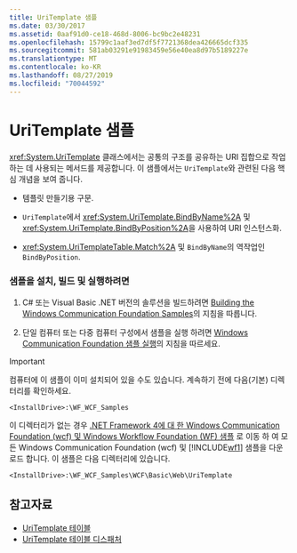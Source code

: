 ```yaml
---
title: UriTemplate 샘플
ms.date: 03/30/2017
ms.assetid: 0aaf91d0-ce18-468d-8006-bc9bc2e48231
ms.openlocfilehash: 15799c1aaf3ed7df5f7721368dea426665dcf335
ms.sourcegitcommit: 581ab03291e91983459e56e40ea8d97b5189227e
ms.translationtype: MT
ms.contentlocale: ko-KR
ms.lasthandoff: 08/27/2019
ms.locfileid: "70044592"
---
```

# <a name="uritemplate-sample"></a>UriTemplate 샘플
<xref:System.UriTemplate> 클래스에서는 공통의 구조를 공유하는 URI 집합으로 작업하는 데 사용되는 메서드를 제공합니다. 이 샘플에서는 `UriTemplate`와 관련된 다음 핵심 개념을 보여 줍니다.  
  
- 템플릿 만들기용 구문.  
  
- `UriTemplate`에서 <xref:System.UriTemplate.BindByName%2A> 및 <xref:System.UriTemplate.BindByPosition%2A>을 사용하여 URI 인스턴스화.  
  
- <xref:System.UriTemplateTable.Match%2A> 및 `BindByName`의 역작업인 `BindByPosition`.  
  
### <a name="to-set-up-build-and-run-the-sample"></a>샘플을 설치, 빌드 및 실행하려면  
  
1. C# 또는 Visual Basic .NET 버전의 솔루션을 빌드하려면 [Building the Windows Communication Foundation Samples](../../../../docs/framework/wcf/samples/building-the-samples.md)의 지침을 따릅니다.  
  
2. 단일 컴퓨터 또는 다중 컴퓨터 구성에서 샘플을 실행 하려면 [Windows Communication Foundation 샘플 실행](../../../../docs/framework/wcf/samples/running-the-samples.md)의 지침을 따르세요.  
  
> [!IMPORTANT]
> 컴퓨터에 이 샘플이 이미 설치되어 있을 수도 있습니다. 계속하기 전에 다음(기본) 디렉터리를 확인하세요.  
>   
> `<InstallDrive>:\WF_WCF_Samples`  
>   
> 이 디렉터리가 없는 경우 [.NET Framework 4에 대 한 Windows Communication Foundation (wcf) 및 Windows Workflow Foundation (WF) 샘플](https://go.microsoft.com/fwlink/?LinkId=150780) 로 이동 하 여 모든 Windows Communication Foundation (wcf) 및 [!INCLUDE[wf1](../../../../includes/wf1-md.md)] 샘플을 다운로드 합니다. 이 샘플은 다음 디렉터리에 있습니다.  
>   
> `<InstallDrive>:\WF_WCF_Samples\WCF\Basic\Web\UriTemplate`  
  
## <a name="see-also"></a>참고자료

- [UriTemplate 테이블](../../../../docs/framework/wcf/samples/uritemplate-table-sample.md)
- [UriTemplate 테이블 디스패처](../../../../docs/framework/wcf/samples/uritemplate-table-dispatcher-sample.md)

